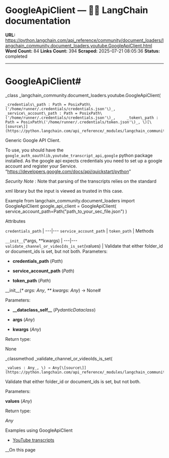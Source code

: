 # GoogleApiClient — 🦜🔗 LangChain  documentation

**URL:** https://python.langchain.com/api_reference/community/document_loaders/langchain_community.document_loaders.youtube.GoogleApiClient.html
**Word Count:** 84
**Links Count:** 394
**Scraped:** 2025-07-21 08:05:36
**Status:** completed

---

# GoogleApiClient\#

_class _langchain\_community.document\_loaders.youtube.GoogleApiClient\(

    _credentials\_path : Path = PosixPath\('/home/runner/.credentials/credentials.json'\)_,     _service\_account\_path : Path = PosixPath\('/home/runner/.credentials/credentials.json'\)_,     _token\_path : Path = PosixPath\('/home/runner/.credentials/token.json'\)_, \)[\[source\]](https://python.langchain.com/api_reference/_modules/langchain_community/document_loaders/youtube.html#GoogleApiClient)\#     

Generic Google API Client.

To use, you should have the `google_auth_oauthlib,youtube_transcript_api,google` python package installed. As the google api expects credentials you need to set up a google account and register your Service. “<https://developers.google.com/docs/api/quickstart/python>”

_Security Note_ : Note that parsing of the transcripts relies on the standard     

xml library but the input is viewed as trusted in this case.

Example               from langchain_community.document_loaders import GoogleApiClient     google_api_client = GoogleApiClient(         service_account_path=Path("path_to_your_sec_file.json")     )     

Attributes

`credentials_path` |    ---|---   `service_account_path` |    `token_path` |       Methods

`__init__`\(\*args, \*\*kwargs\) |    ---|---   `validate_channel_or_videoIds_is_set`\(values\) | Validate that either folder\_id or document\_ids is set, but not both.      Parameters:     

  * **credentials\_path** \(_Path_\)

  * **service\_account\_path** \(_Path_\)

  * **token\_path** \(_Path_\)

\_\_init\_\_\(_\* args: Any_, _\*\* kwargs: Any_\) → None\#     

Parameters:     

  * **\_\_dataclass\_self\_\_** \(_PydanticDataclass_\)

  * **args** \(_Any_\)

  * **kwargs** \(_Any_\)

Return type:     

None

_classmethod _validate\_channel\_or\_videoIds\_is\_set\(

    _values : Any_, \) → Any[\[source\]](https://python.langchain.com/api_reference/_modules/langchain_community/document_loaders/youtube.html#GoogleApiClient.validate_channel_or_videoIds_is_set)\#     

Validate that either folder\_id or document\_ids is set, but not both.

Parameters:     

**values** \(_Any_\)

Return type:     

_Any_

Examples using GoogleApiClient

  * [YouTube transcripts](https://python.langchain.com/docs/integrations/document_loaders/youtube_transcript/)

__On this page